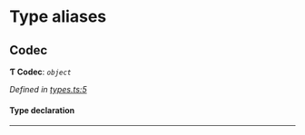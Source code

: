 

# Type aliases

<a id="codec"></a>

##  Codec

**Ƭ Codec**: *`object`*

*Defined in [types.ts:5](https://github.com/polkadot-js/common/blob/7297e68/packages/trie-codec/src/types.ts#L5)*

#### Type declaration

___

